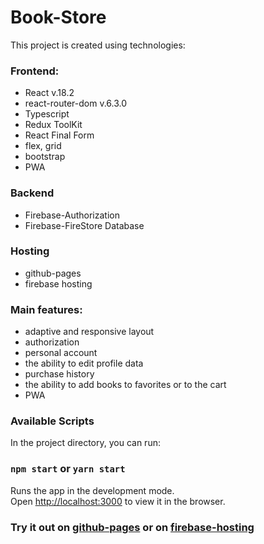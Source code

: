 # Book-Store

This project is created using technologies:    

### Frontend:    

- React v.18.2
- react-router-dom v.6.3.0
- Typescript
- Redux ToolKit
- React Final Form
- flex, grid
- bootstrap
- PWA

### Backend    
- Firebase-Authorization
- Firebase-FireStore Database     

### Hosting

- github-pages
- firebase hosting

### Main features:    

- adaptive and responsive layout
- authorization
- personal account
- the ability to edit profile data
- purchase history
- the ability to add books to favorites or to the cart
- PWA

### Available Scripts

In the project directory, you can run:

### `npm start` or `yarn start`

Runs the app in the development mode.\
Open [http://localhost:3000](http://localhost:3000) to view it in the browser.


### Try it out on [github-pages](https://dnwd843.github.io/book-store/) or on [firebase-hosting](https://book-store-rtk-pwa.web.app)
